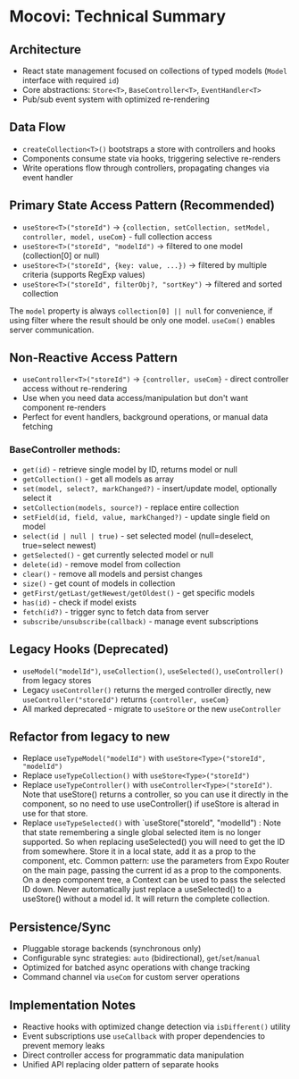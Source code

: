 
# Mocovi: Technical Summary

## Architecture
- React state management focused on collections of typed models (`Model` interface with required `id`)
- Core abstractions: `Store<T>`, `BaseController<T>`, `EventHandler<T>`
- Pub/sub event system with optimized re-rendering

## Data Flow
- `createCollection<T>()` bootstraps a store with controllers and hooks
- Components consume state via hooks, triggering selective re-renders
- Write operations flow through controllers, propagating changes via event handler

## Primary State Access Pattern (Recommended)
- `useStore<T>("storeId")` → `{collection, setCollection, setModel, controller, model, useCom}` - full collection access
- `useStore<T>("storeId", "modelId")` → filtered to one model (collection[0] or null)
- `useStore<T>("storeId", {key: value, ...})` → filtered by multiple criteria (supports RegExp values)
- `useStore<T>("storeId", filterObj?, "sortKey")` → filtered and sorted collection

The `model` property is always `collection[0] || null` for convenience, if using filter where the result should be only one model. `useCom()` enables server communication.

## Non-Reactive Access Pattern
- `useController<T>("storeId")` → `{controller, useCom}` - direct controller access without re-rendering
- Use when you need data access/manipulation but don't want component re-renders
- Perfect for event handlers, background operations, or manual data fetching

### BaseController methods:

- `get(id)` - retrieve single model by ID, returns model or null
- `getCollection()` - get all models as array
- `set(model, select?, markChanged?)` - insert/update model, optionally select it
- `setCollection(models, source?)` - replace entire collection
- `setField(id, field, value, markChanged?)` - update single field on model
- `select(id | null | true)` - set selected model (null=deselect, true=select newest)
- `getSelected()` - get currently selected model or null
- `delete(id)` - remove model from collection
- `clear()` - remove all models and persist changes
- `size()` - get count of models in collection
- `getFirst/getLast/getNewest/getOldest()` - get specific models
- `has(id)` - check if model exists
- `fetch(id?)` - trigger sync to fetch data from server
- `subscribe/unsubscribe(callback)` - manage event subscriptions

## Legacy Hooks (Deprecated)
- `useModel("modelId")`, `useCollection()`, `useSelected()`, `useController()` from legacy stores
- Legacy `useController()` returns the merged controller directly, new `useController("storeId")` returns `{controller, useCom}`
- All marked deprecated - migrate to `useStore` or the new `useController`

## Refactor from legacy to new
- Replace `useTypeModel("modelId")` with `useStore<Type>("storeId", "modelId")`
- Replace `useTypeCollection()` with `useStore<Type>("storeId")`
- Replace `useTypeController()` with `useController<Type>("storeId")`. Note that useStore() returns a controller, so you can use it directly in the component, so no need to use useController() if useStore is alterad in use for that store.
- Replace `useTypeSelected()` with `useStore<Type>("storeId", "modelId") : Note that state remembering a single global selected item is no longer supported. So when replacing useSelected() you will need to get the ID from somewhere. Store it in a local state, add it as a prop to the component, etc. Common pattern: use the parameters from Expo Router on the main page, passing the current id as a prop to the components. On a deep component tree, a Context can be used to pass the selected ID down. Never automatically just replace a useSelected() to a useStore() without a model id. It will return the complete collection.

## Persistence/Sync
- Pluggable storage backends (synchronous only)
- Configurable sync strategies: `auto` (bidirectional), `get`/`set`/`manual`
- Optimized for batched async operations with change tracking
- Command channel via `useCom` for custom server operations

## Implementation Notes
- Reactive hooks with optimized change detection via `isDifferent()` utility
- Event subscriptions use `useCallback` with proper dependencies to prevent memory leaks
- Direct controller access for programmatic data manipulation
- Unified API replacing older pattern of separate hooks
